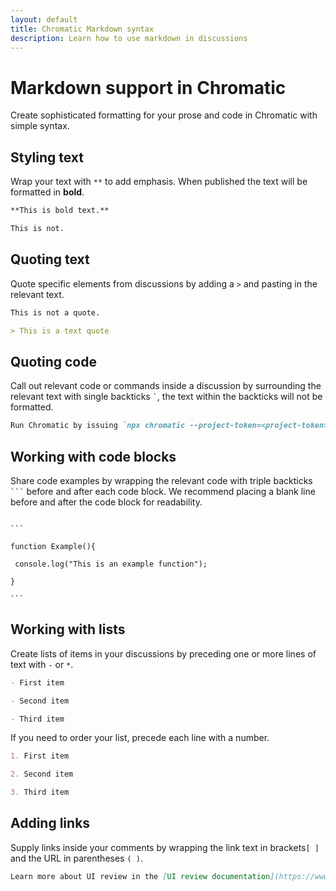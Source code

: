 ```yaml
---
layout: default
title: Chromatic Markdown syntax
description: Learn how to use markdown in discussions
---
```


# Markdown support in Chromatic

Create sophisticated formatting for your prose and code in Chromatic with simple syntax.

## Styling text

Wrap your text with `**` to add emphasis. When published the text will be formatted in **bold**.

```md
**This is bold text.**

This is not.
```

## Quoting text

Quote specific elements from discussions by adding a `>` and pasting in the relevant text.

```md
This is not a quote.

> This is a text quote
```

## Quoting code

Call out relevant code or commands inside a discussion by surrounding the relevant text with single backticks <code>`</code>, the text within the backticks will not be formatted.

```md
Run Chromatic by issuing `npx chromatic --project-token=<project-token>`
```

## Working with code blocks

Share code examples by wrapping the relevant code with triple backticks <code>\`\`\`</code> before and after each code block. We recommend placing a blank line before and after the code block for readability.

````

```

function Example(){

 console.log("This is an example function");

}

```

````

## Working with lists

Create lists of items in your discussions by preceding one or more lines of text with `-` or `*`.

```md
- First item

- Second item

- Third item
```

If you need to order your list, precede each line with a number.

```md
1. First item

2. Second item

3. Third item
```

## Adding links

Supply links inside your comments by wrapping the link text in brackets`[ ]` and the URL in parentheses `( )`.

```md
Learn more about UI review in the [UI review documentation](https://www.chromatic.com/docs/review).
```
